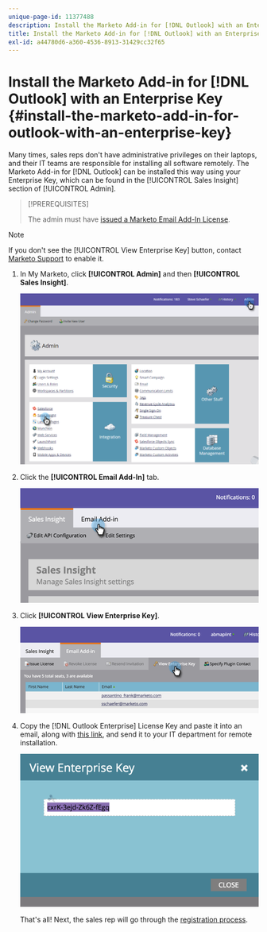 ```yaml
---
unique-page-id: 11377488
description: Install the Marketo Add-in for [!DNL Outlook] with an Enterprise Key - Marketo Docs - Product Documentation
title: Install the Marketo Add-in for [!DNL Outlook] with an Enterprise Key
exl-id: a44780d6-a360-4536-8913-31429cc32f65
---
```

# Install the Marketo Add-in for [!DNL Outlook] with an Enterprise Key {#install-the-marketo-add-in-for-outlook-with-an-enterprise-key}

Many times, sales reps don't have administrative privileges on their laptops, and their IT teams are responsible for installing all software remotely. The Marketo Add-in for [!DNL Outlook] can be installed this way using your Enterprise Key, which can be found in the [!UICONTROL Sales Insight] section of [!UICONTROL Admin].

>[!PREREQUISITES]
>
>The admin must have [issued a Marketo Email Add-In License](/help/marketo/product-docs/marketo-sales-insight/msi-outlook-plugin/issue-a-marketo-email-add-in-license.md).

>[!NOTE]
>
>If you don't see the [!UICONTROL View Enterprise Key] button, contact [Marketo Support](https://nation.marketo.com/t5/Support/ct-p/Support) to enable it.

1. In My Marketo, click **[!UICONTROL Admin]** and then **[!UICONTROL Sales Insight]**.

   ![](assets/image2016-7-25-14-3a22-3a12.png)

1. Click the **[!UICONTROL Email Add-In]** tab.

   ![](assets/image2016-7-25-14-3a23-3a57.png)

1. Click **[!UICONTROL View Enterprise Key]**.

   ![](assets/image2016-7-25-14-3a35-3a38.png)

1. Copy the [!DNL Outlook Enterprise] License Key and paste it into an email, along with [this link](/help/marketo/product-docs/marketo-sales-insight/msi-outlook-plugin/marketo-outlook-plugin-installation-by-it.md), and send it to your IT department for remote installation.

   ![](assets/image2016-7-25-14-3a39-3a9.png)

   That's all! Next, the sales rep will go through the [registration process](/help/marketo/product-docs/marketo-sales-insight/msi-outlook-plugin/authorize-the-marketo-outlook-plugin.md).
